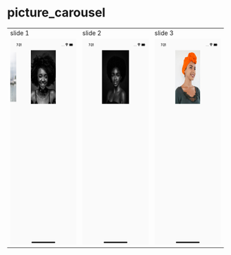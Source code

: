 # picture_carousel
 
<table>
  <tr>
    <td> slide 1</td>
     <td>  slide 2</td>
      <td>  slide 3</td>

  </tr>
  <tr>
    <td><img src="images/mo1.png" width=270 height=480 ></td>
    <td><img src="images/mo2.png" width=270 height=480 ></td>
    <td><img src="images/mo3.png" width=270 height=480 ></td>

</td>
  </tr>
 </table>